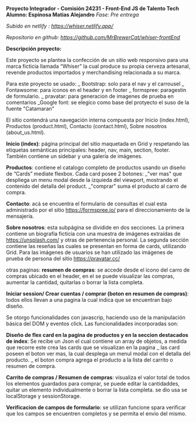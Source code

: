 **Proyecto Integrador - Comisión 24231 -  Front-End JS de Talento Tech**
**Alumno: Espinosa Matias Alejandro**
*Fase: Pre entrega* 

*Subido en netlify :  https://whiser.netlify.app/*

*Repositorio en github: https://github.com/MrBrewerCat/whiser-frontEnd*

**Descripción proyecto:**

Este proyecto se plantea la confección de un sitio web responsivo para una marca ficticia llamada “Whiser” la cual produce su propia cerveza 
artesanal, revende productos importados y merchandising relacionada a su marca.

Para este proyecto se usado:
    _ Bootstrap: solo para  el nav y el carrousel
    _ Fontawsome: para iconos en el header y en footer
    _ formspree: paragestin de formulario.
    _ pravatar: para generacion de imagenes de prueba en comentarios
    _Google font: se elegico como base del protyecto el suso de la fuente "Catamaran"

El sitio contendrá una navegación interna compuesta por Inicio (index.html), Productos (product.html), Contacto (contact.html), Sobre nosotros (about_us.html).

**Inicio (index)**: página principal del sitio maquetada en Grid y respetando las etiquetas semánticas principales: header, nav, main, section, footer.
También contiene un sidebar y una galería de imágenes.

**Productos**: contiene el catalogo completo de productos usando un diseño de “Cards” mediate flexbox. Cada card posee 2 botones: 
     _"ver mas" que despliega un menu modal desde la izquieda del viewport, mostrando el contenido del detalla del product.
     _"comprar" suma el producto al carro de compra.

**Contacto**: acá se encuentra el formulario de consultas el cual esta administrado por el sitio https://formspree.io/ para el direccionamiento de la mensajería. 

**Sobre nosotros**: esta subpágina se dividide en dos secciones. La primera contiene un biografía ficticia con una muestra de imágenes extraídas de https://unsplash.com/ y otras de pertenencia personal. La segunda sección contiene las reseñas las cuales se presentan en forma de cards, utilizando Grid. Para las imágenes de usuarios se han utilizado las imágenes de prueba de persona del sitio https://pravatar.cc/

otras paginas:
**resumen de compras**: se accede desde el icono del carro de compras ubicado en el header, en el se puede visualizar las compras, aumentar la cantidad, quitarlas o borrar la lista completa.

**Iniciar session/ Crear cuentas / comprar (boton en resumen de compras)**: todos ellos llevan a una pagina la cual indica que se encuentran  bajo diseño.

Se otorgo funcionalidades con javascrip, haciendo uso de la manipulación básica del DOM y eventos click. Las funcionalidades incorporadas son:

**Diseño de flex card en la pagina de productos y en la seccion destacados de index**: Se recibe un Json el cual contiene un array de objetos,  a medida que recorre este crea las cards que se visualizan en la pagina
    _ las card poseen el boton ver mas, la cual desplega un menul modal con el detalla del producto.
    _ el boton compra agrega el producto a la lista del carrito o resumen de compra.

**Carrito de compras / Resumen de compras**: visualiza el valor total de todos los elementos guardados para comprar, se puede editar la cantidaddes, quitar un elemento individualmente o borrar la lista completa. se dio usa se localStorage y sessionStorage. 

**Verificacion de campos de formulario**: se utilizan funcione spara verificar que los campos se encuentren completos y se permita el envio del mismo.

